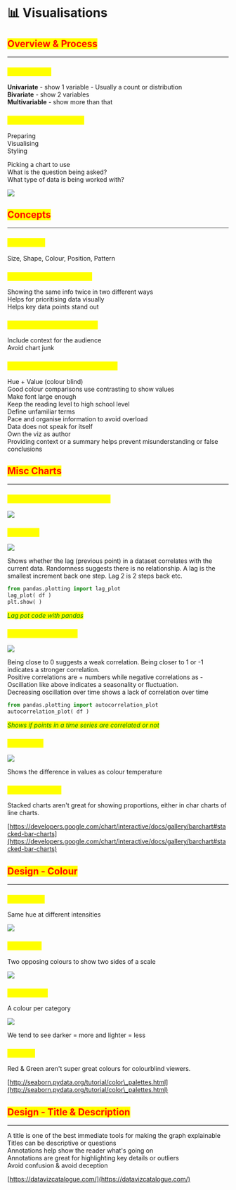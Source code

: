 # 📊 Visualisations

## <mark style="color:red;">Overview & Process</mark>

***

### <mark style="color:yellow;">**Terminology**</mark>

**Univariate** - show 1 variable - Usually a count or distribution\
**Bivariate** - show 2 variables\
**Multivariable** - show more than that

### <mark style="color:yellow;">**Process of visualising**</mark>

Preparing\
Visualising\
Styling

Picking a chart to use\
What is the question being asked?\
What type of data is being worked with?

![](https://images4.imagebam.com/b5/f0/4d/MES1OT8\_o.png)

## <mark style="color:red;">**Concepts**</mark>

***

### <mark style="color:yellow;">**Aesthetics**</mark>

Size, Shape, Colour, Position, Pattern

### <mark style="color:yellow;">**Information redundancy**</mark>

Showing the same info twice in two different ways\
Helps for prioritising data visually\
Helps key data points stand out

### <mark style="color:yellow;">**Provide necessary details**</mark>

Include context for the audience\
Avoid chart junk

### <mark style="color:yellow;">**Accessibility (universal design)**</mark>

Hue + Value (colour blind)\
Good colour comparisons use contrasting to show values\
Make font large enough\
Keep the reading level to high school level\
Define unfamiliar terms\
Pace and organise information to avoid overload\
Data does not speak for itself\
Own the viz as author\
Providing context or a summary helps prevent misunderstanding or false conclusions

## <mark style="color:red;">Misc Charts</mark>

***

### <mark style="color:yellow;">**Map (geography) - Univariate**</mark>

![](https://images4.imagebam.com/78/2c/e4/MES1OT9\_o.png)

### <mark style="color:yellow;">**Lag Plots**</mark>

![](https://images4.imagebam.com/01/25/dc/MES1OTB\_o.png)

Shows whether the lag (previous point) in a dataset correlates with the current data. Randomness suggests there is no relationship. A lag is the smallest increment back one step. Lag 2 is 2 steps back etc.

```python
from pandas.plotting import lag_plot
lag_plot( df )
plt.show( )
```

_<mark style="color:green;">Lag pot code with pandas</mark>_

### <mark style="color:yellow;">**Autocorrelation Plot**</mark>

![](https://images4.imagebam.com/5b/23/fe/MES1OTC\_o.png)

Being close to 0 suggests a weak correlation. Being closer to 1 or -1 indicates a stronger correlation.\
Positive correlations are + numbers while negative correlations as -\
Oscillation like above indicates a seasonality or fluctuation.\
Decreasing oscillation over time shows a lack of correlation over time

```python
from pandas.plotting import autocorrelation_plot
autocorrelation_plot( df )
```

_<mark style="color:green;">Shows if points in a time series are correlated or not</mark>_

### <mark style="color:yellow;">**Heatmaps**</mark>

![](https://images4.imagebam.com/69/3b/84/MES1OTD\_o.png)

Shows the difference in values as colour temperature

### <mark style="color:yellow;">**Stacked Charts**</mark>

Stacked charts aren't great for showing proportions, either in char charts of line charts.

[https://developers.google.com/chart/interactive/docs/gallery/barchart#stacked-bar-charts](https://developers.google.com/chart/interactive/docs/gallery/barchart#stacked-bar-charts)

## <mark style="color:red;">**Design - Colour**</mark>

***

### <mark style="color:yellow;">**Sequential**</mark>

Same hue at different intensities

![](https://images4.imagebam.com/68/72/78/MES1OTF\_o.png)

### <mark style="color:yellow;">**Divergent**</mark>

Two opposing colours to show two sides of a scale

![](https://images4.imagebam.com/be/e6/49/MES1OTH\_o.png)

### <mark style="color:yellow;">**Categorical**</mark>

A colour per category

![](https://images4.imagebam.com/26/2e/1f/MES1OTI\_o.png)

We tend to see darker = more and lighter = less

### <mark style="color:yellow;">**Colours**</mark>

Red & Green aren't super great colours for colourblind viewers.

[http://seaborn.pydata.org/tutorial/color\_palettes.html](http://seaborn.pydata.org/tutorial/color\_palettes.html)

## <mark style="color:red;">Design - Title & Description</mark>

***

A title is one of the best immediate tools for making the graph explainable\
Titles can be descriptive or questions\
Annotations help show the reader what's going on\
Annotations are great for highlighting key details or outliers\
Avoid confusion & avoid deception

[https://datavizcatalogue.com/](https://datavizcatalogue.com/)

```
```
